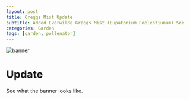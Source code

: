 ```yaml
---
layout: post
title: Greggs Mist Update
subtitle: Added Everwilde Greggs Mist (Eupatorium Coelestiunum) See
categories: Garden
tags: [garden, pollenator]
---
```


![banner](https://christophercarver@github.io/assets/images/IMG_4137.jpeg)

# Update

See what the banner looks like.